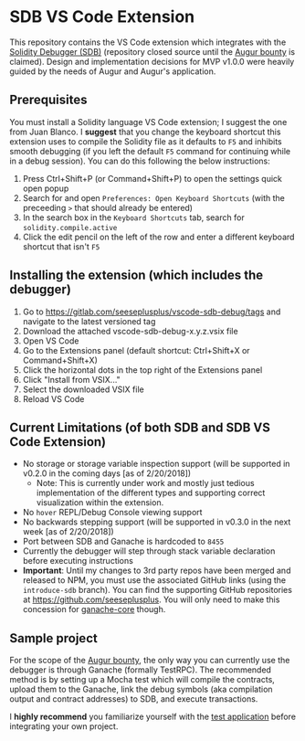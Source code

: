# SDB VS Code Extension
This repository contains the VS Code extension which integrates with the [Solidity Debugger (SDB)](https://gitlab.com/seeseplusplus/solidity-debugger) (repository closed source until the [Augur bounty](https://github.com/AugurProject/augur-bounties#-bounty-2-portable-solidity-debugger) is claimed). Design and implementation decisions for MVP v1.0.0 were heavily guided by the needs of Augur and Augur's application.

## Prerequisites
You must install a Solidity language VS Code extension; I suggest the one from Juan Blanco. I **suggest** that you change the keyboard shortcut this extension uses to compile the Solidity file as it defaults to `F5` and inhibits smooth debugging (if you left the default `F5` command for continuing while in a debug session). You can do this following the below instructions:
1. Press Ctrl+Shift+P (or Command+Shift+P) to open the settings quick open popup
1. Search for and open `Preferences: Open Keyboard Shortcuts` (with the preceeding `>` that should already be entered)
1. In the search box in the `Keyboard Shortcuts` tab, search for `solidity.compile.active`
1. Click the edit pencil on the left of the row and enter a different keyboard shortcut that isn't `F5`

## Installing the extension (which includes the debugger)
1. Go to https://gitlab.com/seeseplusplus/vscode-sdb-debug/tags and navigate to the latest versioned tag
1. Download the attached vscode-sdb-debug-x.y.z.vsix file
1. Open VS Code
1. Go to the Extensions panel (default shortcut: Ctrl+Shift+X or Command+Shift+X)
1. Click the horizontal dots in the top right of the Extensions panel
1. Click "Install from VSIX..."
1. Select the downloaded VSIX file
1. Reload VS Code

## Current Limitations (of both SDB and SDB VS Code Extension)
- No storage or storage variable inspection support (will be supported in v0.2.0 in the coming days [as of 2/20/2018])
    - Note: This is currently under work and mostly just tedious implementation of the different types and supporting correct visualization within the extension.
- No `hover` REPL/Debug Console viewing support
- No backwards stepping support (will be supported in v0.3.0 in the next week [as of 2/20/2018])
- Port between SDB and Ganache is hardcoded to `8455`
- Currently the debugger will step through stack variable declaration before executing instructions
- **Important**: Until my changes to 3rd party repos have been merged and released to NPM, you must use the associated GitHub links (using the `introduce-sdb` branch). You can find the supporting GitHub repositories at https://github.com/seeseplusplus. You will only need to make this concession for [ganache-core](https://gitlab.com/seeseplusplus/vscode-sdb-debug/blob/master/package.json#L35) though.

## Sample project
For the scope of the [Augur bounty](https://github.com/AugurProject/augur-bounties#-bounty-2-portable-solidity-debugger), the only way you can currently use the debugger is through Ganache (formally TestRPC). The recommended method is by setting up a Mocha test which will compile the contracts, upload them to the Ganache, link the debug symbols (aka compilation output and contract addresses) to SDB, and execute transactions.

I **highly recommend** you familiarize yourself with the [test application](https://gitlab.com/seeseplusplus/sdb-sample) before integrating your own project.
